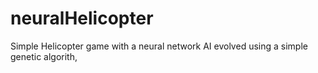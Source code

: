 # neuralHelicopter
Simple Helicopter game with a neural network AI evolved using a simple genetic algorith,
